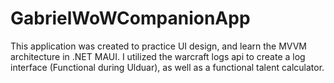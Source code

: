 # GabrielWoWCompanionApp

This application was created to practice UI design, and learn the MVVM architecture in .NET MAUI.
I utilized the warcraft logs api to create a log interface (Functional during Ulduar), as well as a functional talent calculator.
